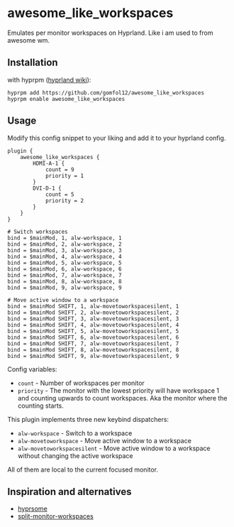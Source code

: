 # awesome_like_workspaces
Emulates per monitor workspaces on Hyprland. Like i am used to from awesome wm.

## Installation
with hyprpm ([hyprland wiki](https://wiki.hyprland.org/Plugins/Using-Plugins/)):

```
hyprpm add https://github.com/gomfol12/awesome_like_workspaces
hyprpm enable awesome_like_workspaces
```

## Usage
Modify this config snippet to your liking and add it to your hyprland config.

```
plugin {
    awesome_like_workspaces {
        HDMI-A-1 {
            count = 9
            priority = 1
        }
        DVI-D-1 {
            count = 5
            priority = 2
        }
    }
}

# Switch workspaces
bind = $mainMod, 1, alw-workspace, 1
bind = $mainMod, 2, alw-workspace, 2
bind = $mainMod, 3, alw-workspace, 3
bind = $mainMod, 4, alw-workspace, 4
bind = $mainMod, 5, alw-workspace, 5
bind = $mainMod, 6, alw-workspace, 6
bind = $mainMod, 7, alw-workspace, 7
bind = $mainMod, 8, alw-workspace, 8
bind = $mainMod, 9, alw-workspace, 9

# Move active window to a workspace
bind = $mainMod SHIFT, 1, alw-movetoworkspacesilent, 1
bind = $mainMod SHIFT, 2, alw-movetoworkspacesilent, 2
bind = $mainMod SHIFT, 3, alw-movetoworkspacesilent, 3
bind = $mainMod SHIFT, 4, alw-movetoworkspacesilent, 4
bind = $mainMod SHIFT, 5, alw-movetoworkspacesilent, 5
bind = $mainMod SHIFT, 6, alw-movetoworkspacesilent, 6
bind = $mainMod SHIFT, 7, alw-movetoworkspacesilent, 7
bind = $mainMod SHIFT, 8, alw-movetoworkspacesilent, 8
bind = $mainMod SHIFT, 9, alw-movetoworkspacesilent, 9
```

Config variables:

- `count` - Number of workspaces per monitor
- `priority` - The monitor with the lowest priority will have workspace 1 and counting upwards to count workspaces. Aka the monitor where the counting starts.

This plugin implements three new keybind dispatchers:

- `alw-workspace` - Switch to a workspace
- `alw-movetoworkspace` - Move active window to a workspace
- `alw-movetoworkspacesilent` - Move active window to a workspace without changing the active workspace

All of them are local to the current focused monitor.

## Inspiration and alternatives
- [hyprsome](https://github.com/sopa0/hyprsome)
- [split-monitor-workspaces](https://github.com/Duckonaut/split-monitor-workspaces)
